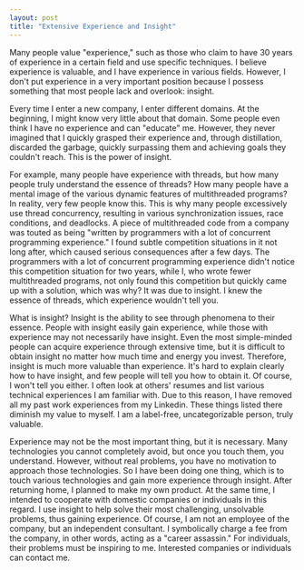 ```yaml
---
layout: post
title: "Extensive Experience and Insight"
---
```



Many people value "experience," such as those who claim to have 30 years of experience in a certain field and use specific techniques. I believe experience is valuable, and I have experience in various fields. However, I don't put experience in a very important position because I possess something that most people lack and overlook: insight.

Every time I enter a new company, I enter different domains. At the beginning, I might know very little about that domain. Some people even think I have no experience and can "educate" me. However, they never imagined that I quickly grasped their experience and, through distillation, discarded the garbage, quickly surpassing them and achieving goals they couldn't reach. This is the power of insight.

For example, many people have experience with threads, but how many people truly understand the essence of threads? How many people have a mental image of the various dynamic features of multithreaded programs? In reality, very few people know this. This is why many people excessively use thread concurrency, resulting in various synchronization issues, race conditions, and deadlocks. A piece of multithreaded code from a company was touted as being "written by programmers with a lot of concurrent programming experience." I found subtle competition situations in it not long after, which caused serious consequences after a few days. The programmers with a lot of concurrent programming experience didn't notice this competition situation for two years, while I, who wrote fewer multithreaded programs, not only found this competition but quickly came up with a solution, which was why? It was due to insight. I knew the essence of threads, which experience wouldn't tell you.

What is insight? Insight is the ability to see through phenomena to their essence. People with insight easily gain experience, while those with experience may not necessarily have insight. Even the most simple-minded people can acquire experience through extensive time, but it is difficult to obtain insight no matter how much time and energy you invest. Therefore, insight is much more valuable than experience. It's hard to explain clearly how to have insight, and few people will tell you how to obtain it. Of course, I won't tell you either. I often look at others' resumes and list various technical experiences I am familiar with. Due to this reason, I have removed all my past work experiences from my Linkedin. These things listed there diminish my value to myself. I am a label-free, uncategorizable person, truly valuable.

Experience may not be the most important thing, but it is necessary. Many technologies you cannot completely avoid, but once you touch them, you understand. However, without real problems, you have no motivation to approach those technologies. So I have been doing one thing, which is to touch various technologies and gain more experience through insight. After returning home, I planned to make my own product. At the same time, I intended to cooperate with domestic companies or individuals in this regard. I use insight to help solve their most challenging, unsolvable problems, thus gaining experience. Of course, I am not an employee of the company, but an independent consultant. I symbolically charge a fee from the company, in other words, acting as a "career assassin." For individuals, their problems must be inspiring to me. Interested companies or individuals can contact me.